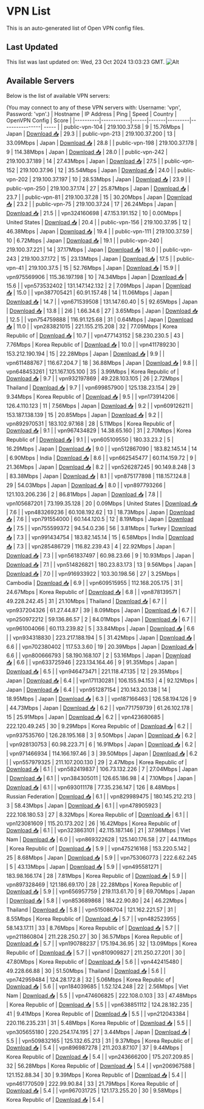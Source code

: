 # VPN List

This is an auto-generated list of Open VPN config files.

## Last Updated

This list was last updated on: Wed, 23 Oct 2024 13:03:23 GMT.
![Alt](https://repobeats.axiom.co/api/embed/186b98318ef1479477931607c1ad7d823f12451f.svg "Repobeats analytics image")

## Available Servers

Below is the list of available VPN servers:

(You may connect to any of these VPN servers with: Username: 'vpn', Password: 'vpn'.)
| Hostname | IP Address | Ping | Speed | Country | OpenVPN Config | Score |
|----------|------------|------|-------|---------|----------------| ----- |
| public-vpn-104 | 219.100.37.58 | 9 | 15.76Mbps | Japan | [Download 📥](./configs/server_0_JP.ovpn) | 29.3 |
| public-vpn-213 | 219.100.37.200 | 13 | 33.09Mbps | Japan | [Download 📥](./configs/server_1_JP.ovpn) | 28.8 |
| public-vpn-198 | 219.100.37.178 | 9 | 114.38Mbps | Japan | [Download 📥](./configs/server_2_JP.ovpn) | 28.0 |
| public-vpn-242 | 219.100.37.189 | 14 | 27.43Mbps | Japan | [Download 📥](./configs/server_3_JP.ovpn) | 27.5 |
| public-vpn-152 | 219.100.37.96 | 12 | 35.54Mbps | Japan | [Download 📥](./configs/server_4_JP.ovpn) | 24.0 |
| public-vpn-202 | 219.100.37.197 | 10 | 28.53Mbps | Japan | [Download 📥](./configs/server_5_JP.ovpn) | 23.9 |
| public-vpn-250 | 219.100.37.174 | 27 | 25.87Mbps | Japan | [Download 📥](./configs/server_6_JP.ovpn) | 23.7 |
| public-vpn-81 | 219.100.37.28 | 15 | 30.20Mbps | Japan | [Download 📥](./configs/server_7_JP.ovpn) | 23.2 |
| public-vpn-75 | 219.100.37.24 | 17 | 26.24Mbps | Japan | [Download 📥](./configs/server_8_JP.ovpn) | 21.5 |
| vpn324160698 | 47.153.191.152 | 10 | 0.00Mbps | United States | [Download 📥](./configs/server_9_US.ovpn) | 20.4 |
| public-vpn-156 | 219.100.37.95 | 12 | 46.38Mbps | Japan | [Download 📥](./configs/server_10_JP.ovpn) | 19.4 |
| public-vpn-111 | 219.100.37.59 | 10 | 6.72Mbps | Japan | [Download 📥](./configs/server_11_JP.ovpn) | 19.1 |
| public-vpn-240 | 219.100.37.221 | 14 | 37.17Mbps | Japan | [Download 📥](./configs/server_12_JP.ovpn) | 18.0 |
| public-vpn-243 | 219.100.37.172 | 15 | 23.13Mbps | Japan | [Download 📥](./configs/server_13_JP.ovpn) | 17.5 |
| public-vpn-41 | 219.100.37.5 | 15 | 52.76Mbps | Japan | [Download 📥](./configs/server_14_JP.ovpn) | 15.9 |
| vpn975569906 | 115.36.197.198 | 10 | 74.34Mbps | Japan | [Download 📥](./configs/server_15_JP.ovpn) | 15.6 |
| vpn573532402 | 131.147.142.132 | 2 | 7.09Mbps | Japan | [Download 📥](./configs/server_16_JP.ovpn) | 15.0 |
| vpn387705421 | 60.91.157.48 | 14 | 11.06Mbps | Japan | [Download 📥](./configs/server_17_JP.ovpn) | 14.7 |
| vpn671539508 | 131.147.60.40 | 5 | 92.65Mbps | Japan | [Download 📥](./configs/server_18_JP.ovpn) | 13.8 |
| 2i6 | 1.66.34.6 | 27 | 3.65Mbps | Japan | [Download 📥](./configs/server_19_JP.ovpn) | 12.5 |
| vpn754759888 | 116.91.125.68 | 31 | 0.64Mbps | Japan | [Download 📥](./configs/server_20_JP.ovpn) | 11.0 |
| vpn283821015 | 221.155.215.208 | 32 | 77.09Mbps | Korea Republic of | [Download 📥](./configs/server_21_KR.ovpn) | 10.7 |
| vpn477143152 | 58.230.230.5 | 43 | 7.76Mbps | Korea Republic of | [Download 📥](./configs/server_22_KR.ovpn) | 10.0 |
| vpn411789230 | 153.212.190.194 | 15 | 22.28Mbps | Japan | [Download 📥](./configs/server_23_JP.ovpn) | 9.9 |
| vpn611488767 | 116.67.204.7 | 18 | 36.88Mbps | Japan | [Download 📥](./configs/server_24_JP.ovpn) | 9.8 |
| vpn648453261 | 121.167.105.100 | 35 | 3.99Mbps | Korea Republic of | [Download 📥](./configs/server_25_KR.ovpn) | 9.7 |
| vpn932197869 | 49.228.103.105 | 26 | 2.72Mbps | Thailand | [Download 📥](./configs/server_26_TH.ovpn) | 9.7 |
| vpn699857900 | 125.138.23.154 | 29 | 9.34Mbps | Korea Republic of | [Download 📥](./configs/server_27_KR.ovpn) | 9.5 |
| vpn173914206 | 126.4.110.123 | 11 | 7.56Mbps | Japan | [Download 📥](./configs/server_28_JP.ovpn) | 9.2 |
| vpn609126211 | 153.187.138.139 | 15 | 20.85Mbps | Japan | [Download 📥](./configs/server_29_JP.ovpn) | 9.2 |
| vpn892970531 | 183.102.97.168 | 28 | 5.11Mbps | Korea Republic of | [Download 📥](./configs/server_30_KR.ovpn) | 9.1 |
| vpn967434829 | 14.38.65.160 | 31 | 2.70Mbps | Korea Republic of | [Download 📥](./configs/server_31_KR.ovpn) | 9.1 |
| vpn605109550 | 180.33.23.2 | 5 | 16.29Mbps | Japan | [Download 📥](./configs/server_32_JP.ovpn) | 9.0 |
| vpn512867090 | 183.82.145.14 | 14 | 6.90Mbps | India | [Download 📥](./configs/server_33_IN.ovpn) | 8.6 |
| vpn662545477 | 60.114.159.72 | 9 | 21.36Mbps | Japan | [Download 📥](./configs/server_34_JP.ovpn) | 8.2 |
| vpn526287245 | 90.149.8.248 | 3 | 83.38Mbps | Japan | [Download 📥](./configs/server_35_JP.ovpn) | 8.1 |
| vpn875177898 | 118.157.124.8 | 29 | 54.03Mbps | Japan | [Download 📥](./configs/server_36_JP.ovpn) | 8.0 |
| vpn897793266 | 121.103.206.236 | 2 | 86.81Mbps | Japan | [Download 📥](./configs/server_37_JP.ovpn) | 7.8 |
| vpn105687201 | 73.199.35.128 | 20 | 0.09Mbps | United States | [Download 📥](./configs/server_38_US.ovpn) | 7.6 |
| vpn483269236 | 60.108.192.62 | 13 | 18.73Mbps | Japan | [Download 📥](./configs/server_39_JP.ovpn) | 7.6 |
| vpn791554000 | 60.144.120.5 | 12 | 8.19Mbps | Japan | [Download 📥](./configs/server_40_JP.ovpn) | 7.5 |
| vpn755599372 | 94.54.0.236 | 56 | 3.81Mbps | Turkey | [Download 📥](./configs/server_41_TR.ovpn) | 7.3 |
| vpn991434754 | 183.82.145.14 | 15 | 6.58Mbps | India | [Download 📥](./configs/server_42_IN.ovpn) | 7.3 |
| vpn285486729 | 116.82.239.43 | 4 | 22.92Mbps | Japan | [Download 📥](./configs/server_43_JP.ovpn) | 7.3 |
| vpn561837497 | 60.98.23.66 | 9 | 10.93Mbps | Japan | [Download 📥](./configs/server_44_JP.ovpn) | 7.1 |
| vpn514826821 | 180.23.83.173 | 13 | 9.56Mbps | Japan | [Download 📥](./configs/server_45_JP.ovpn) | 7.0 |
| vpn916933922 | 103.30.198.56 | 27 | 3.25Mbps | Cambodia | [Download 📥](./configs/server_46_KH.ovpn) | 6.9 |
| vpn609515955 | 112.168.205.175 | 31 | 24.67Mbps | Korea Republic of | [Download 📥](./configs/server_47_KR.ovpn) | 6.8 |
| vpn878139571 | 49.228.242.45 | 31 | 21.10Mbps | Thailand | [Download 📥](./configs/server_48_TH.ovpn) | 6.7 |
| vpn937204326 | 61.27.44.87 | 39 | 8.09Mbps | Japan | [Download 📥](./configs/server_49_JP.ovpn) | 6.7 |
| vpn250972212 | 59.136.86.57 | 2 | 84.01Mbps | Japan | [Download 📥](./configs/server_50_JP.ovpn) | 6.7 |
| vpn961004066 | 60.113.239.82 | 5 | 33.84Mbps | Japan | [Download 📥](./configs/server_51_JP.ovpn) | 6.6 |
| vpn934318830 | 223.217.188.194 | 5 | 31.42Mbps | Japan | [Download 📥](./configs/server_52_JP.ovpn) | 6.6 |
| vpn702380402 | 117.53.3.60 | 19 | 20.39Mbps | Japan | [Download 📥](./configs/server_53_JP.ovpn) | 6.6 |
| vpn800666793 | 58.190.168.107 | 2 | 53.16Mbps | Japan | [Download 📥](./configs/server_54_JP.ovpn) | 6.6 |
| vpn633725946 | 223.134.164.46 | 9 | 91.35Mbps | Japan | [Download 📥](./configs/server_55_JP.ovpn) | 6.5 |
| vpn946473471 | 221.118.47.135 | 12 | 29.35Mbps | Japan | [Download 📥](./configs/server_56_JP.ovpn) | 6.4 |
| vpn171130281 | 106.155.94.153 | 4 | 92.12Mbps | Japan | [Download 📥](./configs/server_57_JP.ovpn) | 6.4 |
| vpn951287154 | 210.143.20.138 | 14 | 18.95Mbps | Japan | [Download 📥](./configs/server_58_JP.ovpn) | 6.3 |
| vpn187166463 | 126.58.194.126 | 9 | 44.73Mbps | Japan | [Download 📥](./configs/server_59_JP.ovpn) | 6.2 |
| vpn771759739 | 61.26.102.178 | 15 | 25.91Mbps | Japan | [Download 📥](./configs/server_60_JP.ovpn) | 6.2 |
| vpn423680685 | 222.120.49.245 | 30 | 9.29Mbps | Korea Republic of | [Download 📥](./configs/server_61_KR.ovpn) | 6.2 |
| vpn937535760 | 126.28.195.168 | 3 | 9.50Mbps | Japan | [Download 📥](./configs/server_62_JP.ovpn) | 6.2 |
| vpn928130753 | 60.98.223.71 | 6 | 16.91Mbps | Japan | [Download 📥](./configs/server_63_JP.ovpn) | 6.2 |
| vpn971466934 | 114.166.197.46 | 3 | 39.50Mbps | Japan | [Download 📥](./configs/server_64_JP.ovpn) | 6.2 |
| vpn557979325 | 211.107.200.130 | 29 | 2.47Mbps | Korea Republic of | [Download 📥](./configs/server_65_KR.ovpn) | 6.1 |
| vpn582419837 | 106.73.132.226 | 7 | 27.04Mbps | Japan | [Download 📥](./configs/server_66_JP.ovpn) | 6.1 |
| vpn384305011 | 126.65.186.98 | 4 | 7.10Mbps | Japan | [Download 📥](./configs/server_67_JP.ovpn) | 6.1 |
| vpn693011178 | 77.35.236.147 | 126 | 8.48Mbps | Russian Federation | [Download 📥](./configs/server_68_RU.ovpn) | 6.1 |
| vpn829989475 | 180.145.212.213 | 3 | 58.43Mbps | Japan | [Download 📥](./configs/server_69_JP.ovpn) | 6.1 |
| vpn478905923 | 222.108.180.53 | 27 | 8.32Mbps | Korea Republic of | [Download 📥](./configs/server_70_KR.ovpn) | 6.1 |
| vpn123081609 | 115.20.173.202 | 26 | 16.42Mbps | Korea Republic of | [Download 📥](./configs/server_71_KR.ovpn) | 6.1 |
| vpn323863101 | 42.115.187.146 | 21 | 37.96Mbps | Viet Nam | [Download 📥](./configs/server_72_VN.ovpn) | 6.0 |
| vpn869322628 | 125.140.176.58 | 27 | 44.11Mbps | Korea Republic of | [Download 📥](./configs/server_73_KR.ovpn) | 5.9 |
| vpn475216168 | 153.220.5.142 | 25 | 8.68Mbps | Japan | [Download 📥](./configs/server_74_JP.ovpn) | 5.9 |
| vpn753060773 | 222.6.62.245 | 5 | 43.13Mbps | Japan | [Download 📥](./configs/server_75_JP.ovpn) | 5.9 |
| vpn495581271 | 183.98.166.174 | 28 | 7.81Mbps | Korea Republic of | [Download 📥](./configs/server_76_KR.ovpn) | 5.9 |
| vpn897328469 | 121.186.69.170 | 28 | 22.28Mbps | Korea Republic of | [Download 📥](./configs/server_77_KR.ovpn) | 5.9 |
| vpn656957759 | 219.113.61.70 | 9 | 69.70Mbps | Japan | [Download 📥](./configs/server_78_JP.ovpn) | 5.8 |
| vpn853689868 | 184.22.90.80 | 24 | 46.22Mbps | Thailand | [Download 📥](./configs/server_79_TH.ovpn) | 5.8 |
| vpn515086704 | 121.162.221.57 | 31 | 8.55Mbps | Korea Republic of | [Download 📥](./configs/server_80_KR.ovpn) | 5.7 |
| vpn482523955 | 58.143.17.11 | 33 | 8.76Mbps | Korea Republic of | [Download 📥](./configs/server_81_KR.ovpn) | 5.7 |
| vpn211860804 | 211.228.250.27 | 30 | 36.57Mbps | Korea Republic of | [Download 📥](./configs/server_82_KR.ovpn) | 5.7 |
| vpn190788237 | 175.194.36.95 | 32 | 13.09Mbps | Korea Republic of | [Download 📥](./configs/server_83_KR.ovpn) | 5.7 |
| vpn810909827 | 211.250.27.201 | 30 | 47.80Mbps | Korea Republic of | [Download 📥](./configs/server_84_KR.ovpn) | 5.6 |
| vpn442415480 | 49.228.66.88 | 30 | 51.50Mbps | Thailand | [Download 📥](./configs/server_85_TH.ovpn) | 5.6 |
| vpn742959484 | 124.28.172.8 | 32 | 5.06Mbps | Korea Republic of | [Download 📥](./configs/server_86_KR.ovpn) | 5.6 |
| vpn184039685 | 1.52.124.248 | 22 | 2.56Mbps | Viet Nam | [Download 📥](./configs/server_87_VN.ovpn) | 5.5 |
| vpn474606825 | 222.108.0.103 | 33 | 47.48Mbps | Korea Republic of | [Download 📥](./configs/server_88_KR.ovpn) | 5.5 |
| vpn638851112 | 124.28.182.235 | 41 | 9.41Mbps | Korea Republic of | [Download 📥](./configs/server_89_KR.ovpn) | 5.5 |
| vpn212043384 | 220.116.235.231 | 31 | 5.48Mbps | Korea Republic of | [Download 📥](./configs/server_90_KR.ovpn) | 5.5 |
| vpn305655180 | 220.254.174.195 | 27 | 3.44Mbps | Japan | [Download 📥](./configs/server_91_JP.ovpn) | 5.5 |
| vpn509832165 | 125.132.65.213 | 31 | 9.37Mbps | Korea Republic of | [Download 📥](./configs/server_92_KR.ovpn) | 5.4 |
| vpn896987278 | 211.203.87.107 | 37 | 9.44Mbps | Korea Republic of | [Download 📥](./configs/server_93_KR.ovpn) | 5.4 |
| vpn243666200 | 175.207.209.85 | 32 | 56.28Mbps | Korea Republic of | [Download 📥](./configs/server_94_KR.ovpn) | 5.4 |
| vpn206967588 | 121.152.88.34 | 30 | 9.39Mbps | Korea Republic of | [Download 📥](./configs/server_95_KR.ovpn) | 5.4 |
| vpn461770509 | 222.99.90.84 | 33 | 21.79Mbps | Korea Republic of | [Download 📥](./configs/server_96_KR.ovpn) | 5.4 |
| vpn967031725 | 121.173.255.20 | 30 | 9.58Mbps | Korea Republic of | [Download 📥](./configs/server_97_KR.ovpn) | 5.4 |
